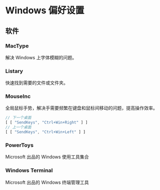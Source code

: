 # Windows 偏好设置

## 软件

### MacType

解决 Windows 上字体模糊的问题。

### Listary

快速找到需要的文件或文件夹。

### MouseInc

全局鼠标手势，解决手需要频繁在键盘和鼠标间移动的问题，提高操作效率。

```javascript
// 下一个桌面
[ [ "SendKeys", "Ctrl+Win+Right" ] ]
// 上一个桌面
[ [ "SendKeys", "Ctrl+Win+Left" ] ]
```

### PowerToys

Microsoft 出品的 Windows 使用工具集合

### Windows Terminal

Microsoft 出品的 Windows 终端管理工具